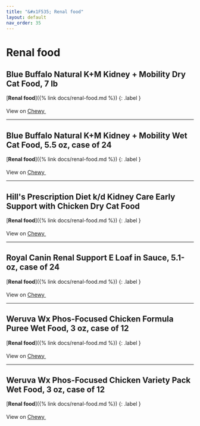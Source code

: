 ```yaml
---
title: "&#x1F535; Renal food"
layout: default
nav_order: 35
---
```


# Renal food


## Blue Buffalo Natural K+M Kidney + Mobility Dry Cat Food, 7 lb

[**Renal food**]({% link docs/renal-food.md %})
{: .label }

View on <a href="https://www.chewy.com/dp/174510" class="external" target="_blank">Chewy <svg width="18" height="18" viewBox="0 0 24 24" aria-labelledby="svg-external-link-title"><use xlink:href="#svg-external-link"></use></svg></a>

* * *



## Blue Buffalo Natural K+M Kidney + Mobility Wet Cat Food, 5.5 oz, case of 24

[**Renal food**]({% link docs/renal-food.md %})
{: .label }

View on <a href="https://www.chewy.com/dp/174518" class="external" target="_blank">Chewy <svg width="18" height="18" viewBox="0 0 24 24" aria-labelledby="svg-external-link-title"><use xlink:href="#svg-external-link"></use></svg></a>

* * *



## Hill's Prescription Diet k/d Kidney Care Early Support with Chicken Dry Cat Food

[**Renal food**]({% link docs/renal-food.md %})
{: .label }

View on <a href="https://www.chewy.com/dp/175305" class="external" target="_blank">Chewy <svg width="18" height="18" viewBox="0 0 24 24" aria-labelledby="svg-external-link-title"><use xlink:href="#svg-external-link"></use></svg></a>

* * *



## Royal Canin Renal Support E Loaf in Sauce, 5.1-oz, case of 24

[**Renal food**]({% link docs/renal-food.md %})
{: .label }

View on <a href="https://www.chewy.com/dp/297392" class="external" target="_blank">Chewy <svg width="18" height="18" viewBox="0 0 24 24" aria-labelledby="svg-external-link-title"><use xlink:href="#svg-external-link"></use></svg></a>

* * *



## Weruva Wx Phos-Focused Chicken Formula Puree Wet Food, 3 oz, case of 12

[**Renal food**]({% link docs/renal-food.md %})
{: .label }

View on <a href="https://www.chewy.com/dp/578046" class="external" target="_blank">Chewy <svg width="18" height="18" viewBox="0 0 24 24" aria-labelledby="svg-external-link-title"><use xlink:href="#svg-external-link"></use></svg></a>

* * *



## Weruva Wx Phos-Focused Chicken Variety Pack Wet Food, 3 oz, case of 12

[**Renal food**]({% link docs/renal-food.md %})
{: .label }

View on <a href="https://www.chewy.com/dp/578142" class="external" target="_blank">Chewy <svg width="18" height="18" viewBox="0 0 24 24" aria-labelledby="svg-external-link-title"><use xlink:href="#svg-external-link"></use></svg></a>

<!-- Updated 2024-10-19 01:01:58.261546Z -->
